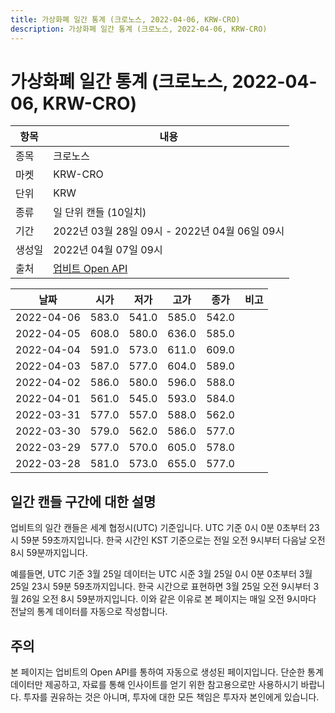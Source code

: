 ```yaml
---
title: 가상화폐 일간 통계 (크로노스, 2022-04-06, KRW-CRO)
description: 가상화폐 일간 통계 (크로노스, 2022-04-06, KRW-CRO)
---
```



가상화폐 일간 통계 (크로노스, 2022-04-06, KRW-CRO)
===

|항목|내용|
|--|--|
|종목|크로노스|
|마켓|KRW-CRO|
|단위|KRW|
|종류|일 단위 캔들 (10일치)|
|기간|2022년 03월 28일 09시 - 2022년 04월 06일 09시|
|생성일|2022년 04월 07일 09시|
|출처|[업비트 Open API](https://docs.upbit.com)|


|날짜|시가|저가|고가|종가|비고|
|--|--|--|--|--|--|
|2022-04-06|583.0|541.0|585.0|542.0|    |
|2022-04-05|608.0|580.0|636.0|585.0|    |
|2022-04-04|591.0|573.0|611.0|609.0|    |
|2022-04-03|587.0|577.0|604.0|589.0|    |
|2022-04-02|586.0|580.0|596.0|588.0|    |
|2022-04-01|561.0|545.0|593.0|584.0|    |
|2022-03-31|577.0|557.0|588.0|562.0|    |
|2022-03-30|579.0|562.0|586.0|577.0|    |
|2022-03-29|577.0|570.0|605.0|578.0|    |
|2022-03-28|581.0|573.0|655.0|577.0|    |


일간 캔들 구간에 대한 설명
---


업비트의 일간 캔들은 세계 협정시(UTC) 기준입니다. 
UTC 기준 0시 0분 0초부터 23시 59분 59초까지입니다. 
한국 시간인 KST 기준으로는 전일 오전 9시부터 다음날 오전 8시 59분까지입니다. 


예를들면, UTC 기준 3월 25일 데이터는 UTC 시준 3월 25일 0시 0분 0초부터 3월 25일 23시 59분 59초까지입니다. 
한국 시간으로 표현하면 3월 25일 오전 9시부터 3월 26일 오전 8시 59분까지입니다. 
이와 같은 이유로 본 페이지는 매일 오전 9시마다 전날의 통계 데이터를 자동으로 작성합니다. 


주의
---


본 페이지는 업비트의 Open API를 통하여 자동으로 생성된 페이지입니다. 
단순한 통계 데이터만 제공하고, 자료를 통해 인사이트를 얻기 위한 참고용으로만 사용하시기 바랍니다. 
투자를 권유하는 것은 아니며, 투자에 대한 모든 책임은 투자자 본인에게 있습니다. 
